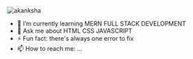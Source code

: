 ![akanksha](https://github.com/akkushwah/akkushwah/assets/114887339/f4b417fe-d70e-4bcb-9739-178bd6012633)

- 🌱 I’m currently learning MERN FULL STACK DEVELOPMENT
- 💬 Ask me about HTML CSS JAVASCRIPT
- ⚡ Fun fact: there's always one error to fix 
- 📫 How to reach me: ...

